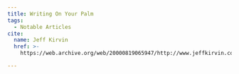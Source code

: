 ```yaml
---
title: Writing On Your Palm
tags:
  - Notable Articles
cite:
  name: Jeff Kirvin
  href: >-
    https://web.archive.org/web/20000819065947/http://www.jeffkirvin.com/writingonyourpalm/

---
```

